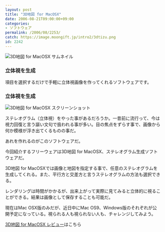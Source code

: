 ```yaml
---
layout: post
title: "3D地図 for MacOSX"
date: 2006-08-21T09:00:00+09:00
categories:
- ソフトウェア
permalink: /2006/08/2253/
catch: https://image.moongift.jp/intro2/3dtizu.png
id: 2242
---
```

 ![3D地図 for MacOSX サムネイル](https://image.moongift.jp/intro2/3dtizu.t.png "3D地図 for MacOSX サムネイル")
  

### 立体視を生成
  
項目を選択するだけで手軽に立体視画像を作ってくれるソフトウェアです。  
<!--more-->  

### 立体視を生成
  

![3D地図 for MacOSX スクリーンショット](https://image.moongift.jp/intro2/3dtizu.png "3D地図 for MacOSX スクリーンショット")

  

ステレオグラム（立体視）をやった事があるだろうか。一昔前に流行って、今は視力回復と言う謳い文句で扱われる事が多い。目の焦点をずらす事で、画像から何か模様が浮き出てくるものの事だ。

  

あれを作れるのがこのソフトウェアだ。

  

今回紹介するフリーウェアは3D地図 for MacOSX、ステレオグラム生成ソフトウェアだ。

  

3D地図 for MacOSXでは画像と地図を指定する事で、任意のステレオグラムを生成してくれる。また、平行方と交差方と言うステレオグラムの方法も選択できる。

  

レンダリングは時間がかかるが、出来上がって実際に見てみると立体的に視ることができる。結果は画像として保存することも可能だ。

  

現在はMac OSX版のみだが、近日中にMac OS9、Windows版のそれぞれが公開予定になっている。視られる人も視られない人も、チャレンジしてみよう。

  

[3D地図 for MacOSX レビュー](http://fw.moongift.jp/review/i-2255.html)はこちら


